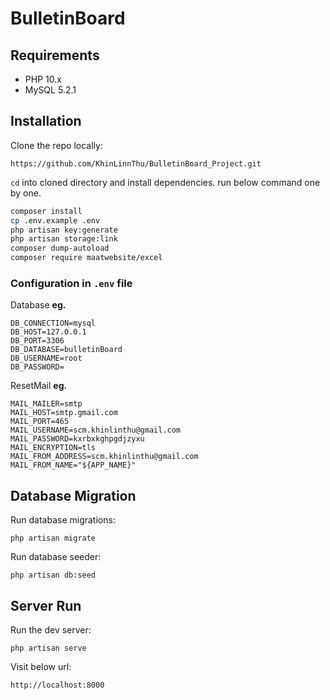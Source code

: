 # BulletinBoard

## Requirements
- PHP 10.x
- MySQL 5.2.1

## Installation

Clone the repo locally:
```
https://github.com/KhinLinnThu/BulletinBoard_Project.git
```

`cd` into cloned directory and install dependencies. run below command one by one.
```bash
composer install
cp .env.example .env
php artisan key:generate
php artisan storage:link
composer dump-autoload
composer require maatwebsite/excel
```

### Configuration in `.env` file

Database **eg.**
```
DB_CONNECTION=mysql
DB_HOST=127.0.0.1
DB_PORT=3306
DB_DATABASE=bulletinBoard
DB_USERNAME=root
DB_PASSWORD=
```
ResetMail **eg.**
```
MAIL_MAILER=smtp
MAIL_HOST=smtp.gmail.com
MAIL_PORT=465
MAIL_USERNAME=scm.khinlinthu@gmail.com
MAIL_PASSWORD=kxrbxkghpgdjzyxu
MAIL_ENCRYPTION=tls
MAIL_FROM_ADDRESS=scm.khinlinthu@gmail.com
MAIL_FROM_NAME="${APP_NAME}"
```

## Database Migration

Run database migrations:
```
php artisan migrate
```

Run database seeder:
```
php artisan db:seed
```

## Server Run

Run the dev server:
```
php artisan serve
```

Visit below url:
```
http://localhost:8000
```
